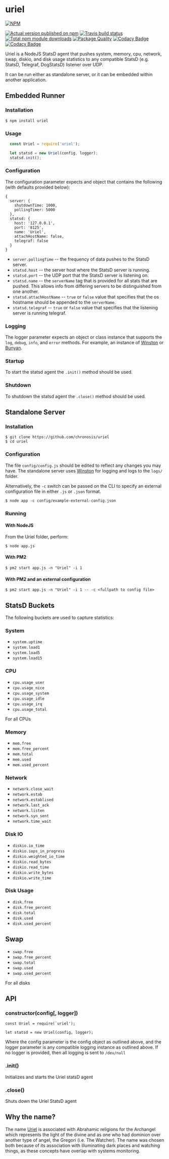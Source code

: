 # uriel

[![NPM](https://nodei.co/npm/uriel.png?downloads=true)](https://nodei.co/npm/uriel/)

[![Actual version published on npm](http://img.shields.io/npm/v/uriel.svg)](https://www.npmjs.org/package/uriel)
[![Travis build status](https://travis-ci.org/chronosis/uriel.svg)](https://www.npmjs.org/package/uriel)
[![Total npm module downloads](http://img.shields.io/npm/dt/uriel.svg)](https://www.npmjs.org/package/uriel)
[![Package Quality](http://npm.packagequality.com/shield/uriel.svg)](http://packagequality.com/#?package=uriel)
[![Codacy Badge](https://api.codacy.com/project/badge/Grade/d264ea63a69a4e3899ce06d6e81f18fb)](https://www.codacy.com/app/chronosis/uriel?utm_source=github.com&amp;utm_medium=referral&amp;utm_content=chronosis/uriel&amp;utm_campaign=Badge_Grade)
[![Codacy Badge](https://api.codacy.com/project/badge/Coverage/d264ea63a69a4e3899ce06d6e81f18fb)](https://www.codacy.com/app/chronosis/uriel?utm_source=github.com&utm_medium=referral&utm_content=chronosis/uriel&utm_campaign=Badge_Coverage)


Uriel is a NodeJS StatsD agent that pushes system, memory, cpu, network, swap, diskio, and disk usage statistics to any compatible StatsD (e.g. StatsD, Telegraf, DogStatsD) listener over UDP.

It can be run either as standalone server, or it can be embedded within another application.

## Embedded Runner

### Installation

```
$ npm install uriel
```

### Usage
```js
  const Uriel = require('uriel');

  let statsd = new Uriel(config, logger);
  statsd.init();
```

### Configuration
The configuration parameter expects and object that contains the following (with defaults provided below):
```
{
  server: {
    shutdownTime: 1000,
    pollingTimer: 5000
  },
  statsd: {
    host: '127.0.0.1',
    port: '8125',
    name: 'Uriel',
    attachHostName: false,
    telegraf: false
  }
}
```

 * `server.pollingTime` -- the frequency of data pushes to the StatsD server.
 * `statsd.host` -- the server host where the StatsD server is running.
 * `statsd.port` -- the UDP port that the StatsD server is listening on.
 * `statsd.name` -- the `serverName` tag that is provided for all stats that are pushed. This allows info from differing servers to be distinguished from one another.
 * `statsd.attachHostName` -- `true` or `false` value that specifies that the os hostname should be appended to the `serverName`.
 * `statsd.telegraf` -- `true` or `false` value that specifies that the listening server is running telegraf.

### Logging
The logger parameter expects an object or class instance that supports the `log`, `debug`, `info`, and `error` methods. For example, an instance of [Winston](https://www.npmjs.com/package/winston) or [Bunyan](https://www.npmjs.com/package/bunyan).

### Startup
To start the statsd agent the `.init()` method should be used.

### Shutdown
To shutdown the statsd agent the `.close()` method should be used.

## Standalone Server

### Installation
```
$ git clone https://github.com/chronosis/uriel
$ cd uriel
```

### Configuration
The file `config/config.js` should be edited to reflect any changes you may have. The standalone server uses [Winston](https://www.npmjs.com/package/winston) for logging and logs to the `logs/` folder.  

Alternatively, the `-c` switch can be passed on the CLI to specify an external configuration file in either `.js` or `.json` format.

```
$ node app -c config/example-external-config.json
```

### Running
#### With NodeJS
From the Uriel folder, perform:
```
$ node app.js
```

#### With PM2
```
$ pm2 start app.js -n "Uriel" -i 1
```

#### With PM2 and an external configuration
```
$ pm2 start app.js -n "Uriel" -i 1 -- -c <fullpath to config file>
```

## StatsD Buckets
The following buckets are used to capture statistics:

### System
 * `system.uptime`
 * `system.load1`
 * `system.load5`
 * `system.load15`

### CPU
 * `cpu.usage_user`
 * `cpu.usage_nice`
 * `cpu.usage_system`
 * `cpu.usage_idle`
 * `cpu.usage_irq`
 * `cpu.usage_total`

For all CPUs

### Memory
 * `mem.free`
 * `mem.free_percent`
 * `mem.total`
 * `mem.used`
 * `mem.used_percent`

### Network
 * `network.close_wait`
 * `network.estab`
 * `network.establised`
 * `network.last_ack`
 * `network.listen`
 * `network.syn_sent`
 * `network.time_wait`

### Disk IO
 * `diskio.io_time`
 * `diskio.iops_in_progress`
 * `diskio.weighted_io_time`
 * `diskio.read_bytes`
 * `diskio.read_time`
 * `diskio.write_bytes`
 * `diskio.write_time`

### Disk Usage
 * `disk.free`
 * `disk.free_percent`
 * `disk.total`
 * `disk.used`
 * `disk.used_percent`

## Swap
 * `swap.free`
 * `swap.free_percent`
 * `swap.total`
 * `swap.used`
 * `swap.used_percent`

For all disks

## API

### constructor(config[, logger])
```
const Uriel = require(`uriel');

let statsd = new Uriel(config, logger);
```

Where the config parameter is the config object as outlined above, and the logger parameter is any compatible logging instance as outlined above. If no logger is provided, then all logging is sent to `/dev/null`

### .init()
Initializes and starts the Uriel statsD agent

### .close()
Shuts down the Uriel StatsD agent

## Why the name?
The name [Uriel](https://en.wikipedia.org/wiki/Uriel) is associated with Abrahamic religions for the Archangel which represents the light of the divine and as one who had dominion over another type of angel, the Gregori (i.e. The Watcher). The name was chosen both because of its association with illuminating dark places and watching things, as these concepts have overlap with systems monitoring.
